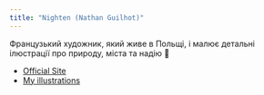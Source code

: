 ```yaml
---
title: "Nighten (Nathan Guilhot)"
---
```


Французький художник, який живе в Польщі, і малює детальні ілюстрації про природу, міста та надію 🌿

- [Official Site](https://nighten.fr/)
- [My illustrations](https://gallery.nighten.fr/)
